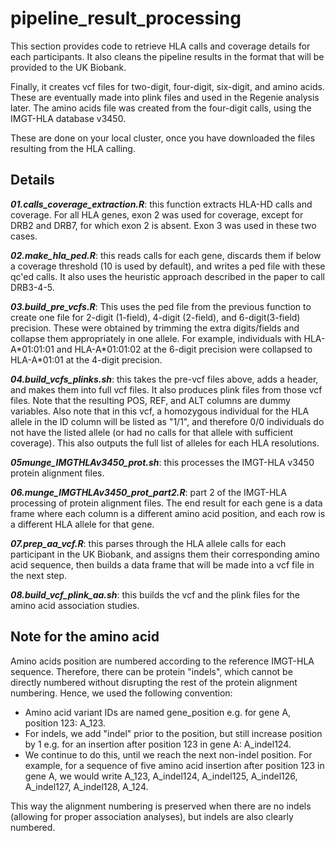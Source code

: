 # pipeline_result_processing

This section provides code to retrieve HLA calls and coverage details for each participants. It also cleans the pipeline results in the format that will be provided to the UK Biobank.

Finally, it creates vcf files for two-digit, four-digit, six-digit, and amino acids. These are eventually made into plink files and used in the Regenie analysis later. The amino acids file was created from the four-digit calls, using the IMGT-HLA database v3450.

These are done on your local cluster, once you have downloaded the files resulting from the HLA calling.

## Details

***01.calls_coverage_extraction.R***: this function extracts HLA-HD calls and coverage. For all HLA genes, exon 2 was used for coverage, except for DRB2 and DRB7, for which exon 2 is absent. Exon 3 was used in these two cases.

***02.make_hla_ped.R***: this reads calls for each gene, discards them if below a coverage threshold (10 is used by default), and writes a ped file with these qc'ed calls. It also uses the heuristic approach described in the paper to call DRB3-4-5.

***03.build_pre_vcfs.R***: This uses the ped file from the previous function to create one file for 2-digit (1-field), 4-digit (2-field), and 6-digit(3-field) precision. These were obtained by trimming the extra digits/fields and collapse them appropriately in one allele. For example, individuals with HLA-A\*01:01:01 and HLA-A\*01:01:02 at the 6-digit precision were collapsed to HLA-A\*01:01 at the 4-digit precision.

***04.build_vcfs_plinks.sh***: this takes the pre-vcf files above, adds a header, and makes them into full vcf files. It also produces plink files from those vcf files. Note that the resulting POS, REF, and ALT columns are dummy variables. Also note that in this vcf, a homozygous individual for the HLA allele in the ID column will be listed as "1/1", and therefore 0/0 individuals do not have the listed allele (or had no calls for that allele with sufficient coverage). This also outputs the full list of alleles for each HLA resolutions.

***05munge_IMGTHLAv3450_prot.sh***: this processes the IMGT-HLA v3450 protein alignment files.

***06.munge_IMGTHLAv3450_prot_part2.R***: part 2 of the IMGT-HLA processing of protein alignment files. The end result for each gene is a data frame where each column is a different amino acid position, and each row is a different HLA allele for that gene.

***07.prep_aa_vcf.R***: this parses through the HLA allele calls for each participant in the UK Biobank, and assigns them their corresponding amino acid sequence, then builds a data frame that will be made into a vcf file in the next step.

***08.build_vcf_plink_aa.sh***: this builds the vcf and the plink files for the amino acid association studies.

## Note for the amino acid
Amino acids position are numbered according to the reference IMGT-HLA sequence. Therefore, there can be protein "indels", which cannot be directly numbered without disrupting the rest of the protein alignment numbering. Hence, we used the following convention:
- Amino acid variant IDs are named gene_position e.g. for gene A, position 123: A_123.
- For indels, we add "indel" prior to the position, but still increase position by 1 e.g. for an insertion after position 123 in gene A: A_indel124.
- We continue to do this, until we reach the next non-indel position. For example, for a sequence of five amino acid insertion after position 123 in gene A, we would write A_123, A_indel124, A_indel125, A_indel126, A_indel127, A_indel128, A_124.

This way the alignment numbering is preserved when there are no indels (allowing for proper association analyses), but indels are also clearly numbered.
